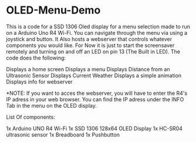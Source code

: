 # OLED-Menu-Demo
This is a code for a SSD 1306 Oled display for a menu selection made to run on a Arduino Uno R4 Wi-Fi. 
You can navigate through the menu via using a joystick and button. It Also hosts a webserver that controls 
whatever components you would like. For Now it is just to start the screensaver remotely and turning on and 
off an LED on pin 13 (The Built in LED). The code does the following:

Displays a home screen
Displays a menu
Displays Distance from an Ultrasonic Sensor
Displays Current Weather
Displays a simple animation
Displays info for webserver

*NOTE: If you want to acces the webserver, you will have to enter the R4's IP adress in your web browser. 
You can find the IP adress under the INFO Tab in the menu on the OLED display.

List Of components:

1x Arduino UNO R4 Wi-Fi
1x SSD 1306 128x64 OLED Display
1x HC-SR04 ultrasonic sensor
1x Breadboard 
1x Pushbutton
